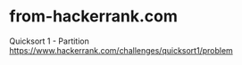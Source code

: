 # from-hackerrank.com
Quicksort 1 - Partition
https://www.hackerrank.com/challenges/quicksort1/problem
